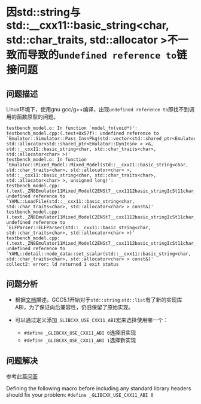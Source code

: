 # 因std::string与std::__cxx11::basic_string<char, std::char_traits<char>, std::allocator<char> >不一致而导致的`undefined reference to`链接问题

## 问题描述

Linux环境下，使用gnu gcc/g++编译，出现`undefined reference to`即找不到调用的函数原型的问题。

```shell
testbench_model.o: In function `model_fn(void*)':
testbench_model.cpp:(.text+0x57f): undefined reference to `Emulator::Simulator::Pass_InsnPkg(std::vector<std::shared_ptr<Emulator::DynInsn>, std::allocator<std::shared_ptr<Emulator::DynInsn> > >&, std::__cxx11::basic_string<char, std::char_traits<char>, std::allocator<char> >)'
testbench_model.o: In function `Emulator::Mixed_Model::Mixed_Model(std::__cxx11::basic_string<char, std::char_traits<char>, std::allocator<char> >, std::__cxx11::basic_string<char, std::char_traits<char>, std::allocator<char> >, unsigned long)':
testbench_model.cpp:(.text._ZN8Emulator11Mixed_ModelC2ENSt7__cxx1112basic_stringIcSt11char_traitsIcESaIcEEES6_m[_ZN8Emulator11Mixed_ModelC5ENSt7__cxx1112basic_stringIcSt11char_traitsIcESaIcEEES6_m]+0x97): undefined reference to `YAML::LoadFile(std::__cxx11::basic_string<char, std::char_traits<char>, std::allocator<char> > const&)'
testbench_model.cpp:(.text._ZN8Emulator11Mixed_ModelC2ENSt7__cxx1112basic_stringIcSt11char_traitsIcESaIcEEES6_m[_ZN8Emulator11Mixed_ModelC5ENSt7__cxx1112basic_stringIcSt11char_traitsIcESaIcEEES6_m]+0x32d): undefined reference to `ELFParser::ELFParser(std::__cxx11::basic_string<char, std::char_traits<char>, std::allocator<char> >)'
testbench_model.cpp:(.text._ZN8Emulator11Mixed_ModelC2ENSt7__cxx1112basic_stringIcSt11char_traitsIcESaIcEEES6_m[_ZN8Emulator11Mixed_ModelC5ENSt7__cxx1112basic_stringIcSt11char_traitsIcESaIcEEES6_m]+0x7b0): undefined reference to `YAML::detail::node_data::set_scalar(std::__cxx11::basic_string<char, std::char_traits<char>, std::allocator<char> > const&)'
collect2: error: ld returned 1 exit status

```

## 问题分析

- 根据[文档](https://gcc.gnu.org/onlinedocs/gcc-5.2.0/libstdc++/manual/manual/using_dual_abi.html)描述，GCC5.1开始对于`std::string` `std::list`有了新的实现库ABI，为了保证向后兼容性，仍旧保留了原始实现。

- 可以通过定义添加`_GLIBCXX_USE_CXX11_ABI`宏来选择使用哪一个：
  - `#define _GLIBCXX_USE_CXX11_ABI 0`选择旧实现
  - `#define _GLIBCXX_USE_CXX11_ABI 1`选择新实现

## 问题解决

参考此篇[问答](https://stackoverflow.com/questions/33394934/converting-std-cxx11string-to-stdstring)

Defining the following macro before including any standard library headers should fix your problem: `#define _GLIBCXX_USE_CXX11_ABI 0`